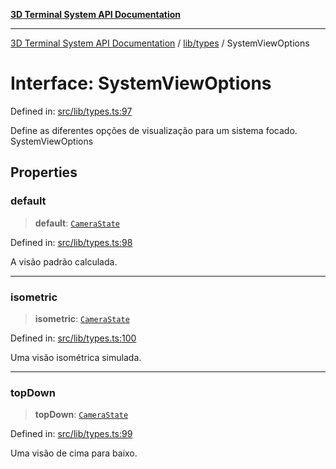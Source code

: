 [**3D Terminal System API Documentation**](../../../README.md)

***

[3D Terminal System API Documentation](../../../README.md) / [lib/types](../README.md) / SystemViewOptions

# Interface: SystemViewOptions

Defined in: [src/lib/types.ts:97](https://github.com/Dicommunitas/ThreeJS_Terminal_3D/blob/4466777f13a6776beed134cf281b05ece637d113/src/lib/types.ts#L97)

Define as diferentes opções de visualização para um sistema focado.
 SystemViewOptions

## Properties

### default

> **default**: [`CameraState`](CameraState.md)

Defined in: [src/lib/types.ts:98](https://github.com/Dicommunitas/ThreeJS_Terminal_3D/blob/4466777f13a6776beed134cf281b05ece637d113/src/lib/types.ts#L98)

A visão padrão calculada.

***

### isometric

> **isometric**: [`CameraState`](CameraState.md)

Defined in: [src/lib/types.ts:100](https://github.com/Dicommunitas/ThreeJS_Terminal_3D/blob/4466777f13a6776beed134cf281b05ece637d113/src/lib/types.ts#L100)

Uma visão isométrica simulada.

***

### topDown

> **topDown**: [`CameraState`](CameraState.md)

Defined in: [src/lib/types.ts:99](https://github.com/Dicommunitas/ThreeJS_Terminal_3D/blob/4466777f13a6776beed134cf281b05ece637d113/src/lib/types.ts#L99)

Uma visão de cima para baixo.
